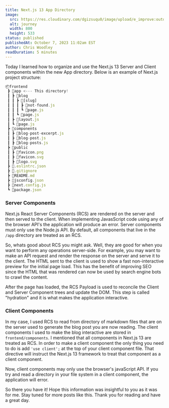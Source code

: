 ```yaml
---
title: Next.js 13 App Directory
image:
  src: https://res.cloudinary.com/dgizsuqu0/image/upload/e_improve:outdoor/q_auto:low/c_scale,w_800/cwoodley/tree-forest-path-fog-road-street-2160-1440_i2b1ty.jpg
  alt: journey
  width: 800
  height: 533
status: published
publishedAt: October 7, 2023 11:02am EST
author: Chris Woodley
readDuration: 5 minutes
---
```


Today I learned how to organize and use the Next.js 13 Server and Client components within the new App directory. Below is an example of Next.js project structure:

```javascript
📦frontend
 ┣ 📂app <--- This directory!
 ┃ ┣ 📂blog
 ┃ ┃ ┣ 📂[slug]
 ┃ ┃ ┃ ┣ 📜not-found.js
 ┃ ┃ ┃ ┗ 📜page.js
 ┃ ┃ ┗ 📜page.js
 ┃ ┣ 📜layout.js
 ┃ ┗ 📜page.js
 ┣ 📂components
 ┃ ┣ 📜blog-post-excerpt.js
 ┃ ┣ 📜blog-post.js
 ┃ ┣ 📜blog-posts.js
 ┣ 📂public
 ┃ ┣ 📜favicon.png
 ┃ ┣ 📜favicon.svg
 ┃ ┣ 📜logo.svg
 ┣ 📜.eslintrc.json
 ┣ 📜.gitignore
 ┣ 📜README.md
 ┣ 📜jsconfig.json
 ┣ 📜next.config.js
 ┗ 📜package.json
```

### Server Components

Next.js React Server Components (RCS) are rendered on the server and then served to the client. When implementing JavasScript code using any of the browser API's the application will produce an error. Server components must only use the Node.js API. By default, all components that live in the `/app` directory are treated as an RCS.

So, whats good about RCS you might ask. Well, they are good for when you want to perform any operations server-side. For example, you may want to make an API request and render the response on the server and serve it to the client. The HTML sent to the client is used to show a fast non-interactive preview for the initial page load. This has the benefit of improving SEO since the HTML that was rendered can now be used by search engine bots to crawl the content.

After the page has loaded, the RCS Payload is used to reconcile the Client and Server Component trees and update the DOM. This step is called "hydration" and it is what makes the application interactive.

### Client Components

In my case, I used RCS to read from directory of markdown files that are on the server used to generate the blog post you are now reading. The client components I used to make the blog interactive are stored in `frontend/components`. I mentioned that all components in Next.js 13 are treated as RCS. In order to make a client component the only thing you need to do is add `'use client';` at the top of your client component file. That directive will instruct the Next.js 13 framework to treat that component as a client component.

Now, client components may only use the browser's javaScript API. If you try and read a directory in your file system in a client component, the application will error.

So there you have it! Hope this information was insightful to you as it was for me. Stay tuned for more posts like this. Thank you for reading and have a great day.
